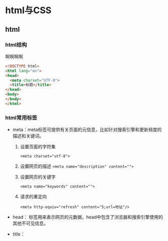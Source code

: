 # html与CSS

## html

### html结构
啊啊啊啊
```html
<!DOCTYPE html>
<html lang="en">
<head>
  <meta charset="UTF-8">
  <title>标题</title>
</head>
<body>
</body>
</html>
```

### html常用标签

*   meta：meta标签可提供有关页面的元信息，比如针对搜索引擎和更新频度的描述和关键词。

    1.   设置页面的字符集

         `<meta charset="utf-8">`

    2.   设置网页的描述
         `<meta name="description" content="">`

    3.   设置网页的关键字

         `<meta name="keywords" content="">`

    4.   请求的重定向

         `<meta http-equiv="refresh" content="5;url=地址"/>`

*   head： <head>标签用来表示网页的元数据，head中包含了浏览器和搜索引擎使用的其他不可见信息。

*   title： <title>标签表示网页的标题，一般会在网页的标题栏上显示。

*   body： <body>标签用来设置网页的主体，所有在页面中能看到的内容都应该编写到body标签中。

*   h1-h6：h1-h6都是网页中的标题标签，用来表示网页中的一个标题，不同的是，从h1~h6重要性越来越低。

*   p：<p>标签表示网页中的一个段落。是块元素

*   br：br标签表示一个换行标签，使用br标签可以使br标签后的内容另起一行。

*   hr：hr标签是水平线标签，使用hr标签可以在页面中打印一条水平线，水平线可以将页面分成上下两个部分。

*   img：img标签是图片标签，可以用来向页面中引入一张外部的图片。

    *   src：指向一个外部的图片的路径。
    *   alt：图片的描述

*   a：a标签是超链接标签，通过a标签，可以快速跳转到其他页面。

    *   href：指向一个链接地址
    *   target：设置打开目标页面的位置，可选值：_blank新窗口、 _self当前窗口。

## CSS

### 基本语法

* CSS的写法

  ```
  选择器{样式名:样式值;样式名:样式值;}
  ```

* 内部样式表

  ```css
  <style>
  	p{color:red; font-size: 30px;}
  </style>
  ```

* 外部样式表

  ```css
  <link rel="stylesheet" type="text/css" href="style.css">
  ```

### 选择器

* 元素选择器
  * 标签名{}
* 类选择器
  * .className{}
* id选择器
  * #idName{}
* 复合选择器
  * 选择器1选择器2{}
* 群组选择器
  * 选择器1,选择器2{}
* 通用选择器
  * *{}
* 后代元素选择器
  * 祖先元素 后代元素{}
* 伪类选择器
  * :link 正常的超链接
  * :visited 访问过的链接(只能定义字体颜色)
  * :hover 鼠标滑过的链接
  * :active 点击的链接
  * :focus 获取焦点（文本输入框等）
  * :before 在指定元素前
  * :after 在指定元素后
  * ::selection 选中的元素
  * :first-letter 首字母
  * :first-line 首行
  * :not(选择器){} 否定伪类，将括号中的选择器从当前选择中排除
* 属性选择器
  * [属性名] 选取含有指定属性的元素
  * [属性名="属性值"] 选取含有指定属性值的元素
  * [属性名~="属性值"]
  * [属性名|="属性值"]
  * [属性名^="属性值"] 选取属性值以指定内容开头的元素
  * [属性名$="属性值"] 选取属性值以指定内容结尾的元素
  * [属性名*="属性值"] 选取属性值以包含指定内容的元素
* 子元素选择器
  * 父元素 > 子元素{}
  * :first-child 第一个子元素
  * :last-child 最后一个子元素
  * :nth-child() 选择指定位置的子元素
    * 数字：指定位置
    * even：表示偶数位置的子元素
    * odd：表示奇数位置的子元素
  * :first-of-type 选择指定类型的子元素
  * :last-of-type
  * :nth-of-type
    * 数字：指定位置
    * even：表示偶数位置的子元素
    * odd：表示奇数位置的子元素
* 兄弟元素选择器
  * 兄弟元素+兄弟元素{}
  * 兄弟元素~兄弟元素{}

### 继承

像儿子可以继承父亲的遗产一样，在CSS中，祖先元素上的样式，也会被他的后代元素所继承。

利用继承，可以将一些基本的样式设置给祖先元素，这样所有的后代元素将会自动继承这些样式。

但是并不是所有的样式都会被子元素所继承，比如：背景相关的样式都不会被继承 边框相关的样式 定位相关的

### 选择器的权重

* 不同的选择器有不同的权重值：
  * 内联样式：权重为1000
  * id选择器：权重为100
  * 类、属性、伪类选择器：权重为10
  * 元素选择器：权重为1
  * 通配符：权重为0
  * 继承的样式：没有权重
* 当选择器中包含多种选择器时，需要将多种选择器的优先级相加然后在比较。但是注意，选择器优先级计算不会超过他的最大的数量级，如果选择器的优先级一样，则使用靠后的样式。
* 群组选择器的优先级是单独计算
* 可以在样式的最后，添加一个!important，则此时该样式将会获得一个最高的优先级，将会优先于所有的样式显示甚至超过内联样式，但是在开发中尽量避免使用!important

## 文本样式

* font-size 文字大小
* font-family 文字字体，可以同时指定多个字体
* font-style 斜体
  * italic 斜体
  * normal 非斜体，默认值
* font-weight 粗体
  * bold 粗体
  * normal 非粗体，默认值
* font-variant 小型大写字体
  * small-caps 设置小型大写字体，不设置则默认正常显示
* font 字体属性的简写
  * font:加粗 斜体 小型大写 大小/行高 字体
  * 加粗、斜体、小型大写的顺序无所谓，也可以不写，但是字体大小和字体必须写在最后面。
* line-height 行高，行高越大行间距越大，文字默认显示在行高的中间。
* text-transform 将所有字母全都变成大写或小写
  * uppercase 全都变成大写字母
  * lowercase 全都变成小写字母
  * capitalize 首字母大写
  * none 默认值，正常显示
* text-decoration 给文本添加修饰
  * underline
  * overline
  * line-through
  * none
* letter-spacing 设置字符之间的间距
* word-spacing 设置单词之间的间距
* text-align 设置文本的对齐方式
  * left 左对齐
  * right 右对齐
  * justify 两边对齐
  * center 居中对齐
* text-indent 设置首行缩进，需要指定一个长度，并且只对第一行生效。

## 盒模型

### 基本盒模型





### 浮动





### 定位









## 背景

* background-color 设置背景颜色
  * 设置了背景颜色后，整个元素的可见区域都会使用该颜色
  * 如果不设置背景颜色，元素默认背景颜色为透明，会显示父元素的背景颜色
* backgound-image 为元素指定背景图片
  * 需要指定url地址为参数，url地址指向一个外部图片的路径
* background-repeat 控制背景图片的重复方式
  * repeat 默认值，图片会左右上下平铺
  * no-repeat 只显示图片一次，不会平铺
  * repeat-x 只沿着X轴水平平铺图片
  * repeat-y 只沿着y轴平铺图片
* background-position 控制图片在元素中的位置，通过下面三种方式设置图片在水平和垂直方向的起点：
  * 关键字：top right bottom left center
  * 百分比
  * 数值
* background-attachment 设置背景图片是否随页面滚动
  * scroll 随页面滚动
  * fixed 不随页面滚动
* background 背景图片的简写属性，通过这个属性可以一次性设置多个样式，而且样式的顺序没有要求。

## 表格





## 表单

